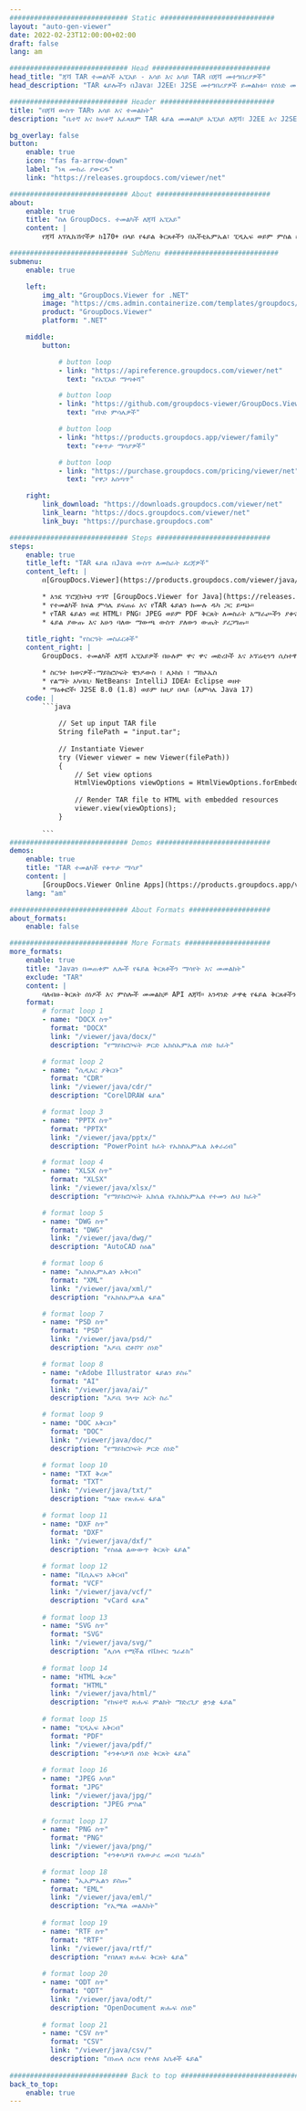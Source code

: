 ```yaml
---
############################# Static ############################
layout: "auto-gen-viewer"
date: 2022-02-23T12:00:00+02:00
draft: false
lang: am

############################# Head #############################
head_title: "ጃቫ TAR ተመልካች ኤፒአይ - አሳይ እና አሳይ TAR በጃቫ መተግበሪያዎች"
head_description: "TAR ፋይሎችን በJava፣ J2EE፣ J2SE መተግበሪያዎች ይመልከቱ። የሰነድ መመልከቻ አማራጮችን ለማስተዳደር 170+ የሰነድ እና የምስል ፋይል ቅርጸቶችን በኤችቲኤምኤል፣ ፒዲኤፍ ወይም ምስል ሁነታ መመልከትን ይደግፋል።"

############################# Header ############################
title: "በጃቫ ውስጥ TARን አሳይ እና ተመልከት" 
description: "ቤተኛ እና ከፍተኛ አፈጻጸም TAR ፋይል መመልከቻ ኤፒአይ ለጃቫ፣ J2EE እና J2SE ተኮር አፕሊኬሽኖች፣ የውጤት ሰነድ ቅርጸትን መልክ ለማበጀት ብዙ ተጨማሪ ባህሪያትን ይደግፋል።" 

bg_overlay: false
button:
    enable: true
    icon: "fas fa-arrow-down"
    label: "ነጻ ሙከራ ያውርዱ"
    link: "https://releases.groupdocs.com/viewer/net"

############################# About ############################
about:
    enable: true
    title: "ስለ GroupDocs. ተመልካች ለጃቫ ኤፒአይ" 
    content: |
        የጃቫ አፕሊኬሽኖችዎ ከ170+ በላይ የፋይል ቅርጸቶችን በኤችቲኤምኤል፣ ፒዲኤፍ ወይም ምስል ሁነታዎች እንዲያሳዩ ያንቁ GroupDocs.Viewer for Java APIs ያለ ተጨማሪ ሶፍትዌር መጫን; እንደ ማይክሮሶፍት ኦፊስ፣ Apache Open Office፣ Adobe Acrobat Reader ወዘተ. ገንቢዎች ማይክሮሶፍት ኦፊስን፣ ​​OpenDocumentን፣ HTMLን፣ PDFን፣ Archiveን፣ Diagramsን፣ Photoshopን፣ AutoCAD እና የፕሮግራሚንግ ቋንቋ ቅርጸቶችን ጨምሮ ሁሉንም ታዋቂ ምስሎች እና የሰነድ አይነቶች በቀላሉ በጃቫ መተግበሪያዎች ማየት ይችላሉ። ፈጣን እና ከፍተኛ ጥራት ያለው አቀራረብ።

############################# SubMenu ############################
submenu:
    enable: true

    left:
        img_alt: "GroupDocs.Viewer for .NET"
        image: "https://cms.admin.containerize.com/templates/groupdocs/images/product-logos/90x90-noborder/groupdocs-viewer-net.png"
        product: "GroupDocs.Viewer"
        platform: ".NET"

    middle:
        button:

            # button loop
            - link: "https://apireference.groupdocs.com/viewer/net"
              text: "የኤፒአይ ማጣቀሻ"

            # button loop
            - link: "https://github.com/groupdocs-viewer/GroupDocs.Viewer-for-.NET"
              text: "የኮድ ምሳሌዎች"

            # button loop
            - link: "https://products.groupdocs.app/viewer/family"
              text: "የቀጥታ ማሳያዎች"

            # button loop
            - link: "https://purchase.groupdocs.com/pricing/viewer/net"
              text: "የዋጋ አሰጣጥ"

    right:
        link_download: "https://downloads.groupdocs.com/viewer/net"
        link_learn: "https://docs.groupdocs.com/viewer/net"
        link_buy: "https://purchase.groupdocs.com"

############################# Steps ############################
steps:
    enable: true
    title_left: "TAR ፋይል በJava ውስጥ ለመስራት ደረጃዎች" 
    content_left: |
        በ[GroupDocs.Viewer](https://products.groupdocs.com/viewer/java/) TARን ወደ HTML፣ JPEG፣ PNG ወይም PDF በጥቂት እርምጃዎች ማቅረብ ትችላለህ።

        * እንደ ፕሮጀክትህ ጥገኛ [GroupDocs.Viewer for Java](https://releases.groupdocs.com/viewer/java/) ያክሉ። 
        * የተመልካች ክፍል ምሳሌ ይፍጠሩ እና የTAR ፋይልን ከሙሉ ዱካ ጋር ይጫኑ። 
        * የTAR ፋይልን ወደ HTML፣ PNG፣ JPEG ወይም PDF ቅርጸት ለመስራት አማራጮችን ያቀናብሩ። 
        * ፋይል ያውጡ እና አሁን ባለው ማውጫ ውስጥ ያለውን ውጤት ያረጋግጡ። 
        
    title_right: "የስርዓት መስፈርቶች" 
    content_right: |
        GroupDocs. ተመልካች ለጃቫ ኤፒአይዎች በሁሉም ዋና ዋና መድረኮች እና ኦፕሬቲንግ ሲስተሞች ላይ ይደገፋሉ። ከዚህ በታች ያለውን ኮድ ከመተግበሩ በፊት፣ እባክዎ በስርዓትዎ ላይ የሚከተሉት ቅድመ ሁኔታዎች እንዳሉዎት ያረጋግጡ።

        * ስርዓተ ክወናዎች-ማይክሮሶፍት ዊንዶውስ ፣ ሊኑክስ ፣ ማክኦኤስ 
        * የልማት አካባቢ፡ NetBeans፣ IntelliJ IDEA፣ Eclipse ወዘተ 
        * ማዕቀፎች፡ J2SE 8.0 (1.8) ወይም ከዚያ በላይ (ለምሳሌ Java 17) 
    code: |
        ```java
                        
            // Set up input TAR file
            String filePath = "input.tar";
        
            // Instantiate Viewer
            try (Viewer viewer = new Viewer(filePath))
            {
            	// Set view options 
            	HtmlViewOptions viewOptions = HtmlViewOptions.forEmbeddedResources();
                    
            	// Render TAR file to HTML with embedded resources
            	viewer.view(viewOptions);
            }
             
        ```
############################# Demos ############################
demos:
    enable: true
    title: "TAR ተመልካች የቀጥታ ማሳያ"
    content: |
        [GroupDocs.Viewer Online Apps](https://products.groupdocs.app/viewer/tar) ድህረ ገጽን በመጎብኘት የTAR ፋይልን አሁን ይመልከቱ።
    lang: "am"

############################# About Formats ####################
about_formats:
    enable: false

############################# More Formats #####################
more_formats:
    enable: true
    title: "Javaን በመጠቀም ሌሎች የፋይል ቅርጸቶችን ማሳየት እና መመልከት"
    exclude: "TAR"
    content: |
        ባለብዙ-ቅርጸት ሰነዶች እና ምስሎች መመልከቻ API ለጃቫ። አንዳንድ ታዋቂ የፋይል ቅርጸቶችን ያለምንም ውጫዊ ተመልካቾች ይመልከቱ።
    format: 
        # format loop 1
        - name: "DOCX ስጥ"
          format: "DOCX"
          link: "/viewer/java/docx/"
          description: "የማይክሮሶፍት ዎርድ ኤክስኤምኤል ሰነድ ክፈት" 

        # format loop 2
        - name: "ሲዲአር ያቅርቡ" 
          format: "CDR"
          link: "/viewer/java/cdr/"
          description: "CorelDRAW ፋይል" 

        # format loop 3
        - name: "PPTX ስጥ"
          format: "PPTX"
          link: "/viewer/java/pptx/"
          description: "PowerPoint ክፈት የኤክስኤምኤል አቀራረብ" 

        # format loop 4
        - name: "XLSX ስጥ"
          format: "XLSX"
          link: "/viewer/java/xlsx/"
          description: "የማይክሮሶፍት ኤክሴል የኤክስኤምኤል የተመን ሉህ ክፈት" 

        # format loop 5
        - name: "DWG ስጥ"
          format: "DWG"
          link: "/viewer/java/dwg/"
          description: "AutoCAD ስዕል"

        # format loop 6
        - name: "ኤክስኤምኤልን አቅርብ"
          format: "XML"
          link: "/viewer/java/xml/"
          description: "የኤክስኤምኤል ፋይል"

        # format loop 7
        - name: "PSD ስጥ"
          format: "PSD"
          link: "/viewer/java/psd/"
          description: "አዶቤ ፎቶሾፕ ሰነድ"

        # format loop 8
        - name: "የAdobe Illustrator ፋይልን ይስሩ"
          format: "AI"
          link: "/viewer/java/ai/"
          description: "አዶቤ ገላጭ አርት ስራ"

        # format loop 9
        - name: "DOC አቅርቡ"
          format: "DOC"
          link: "/viewer/java/doc/"
          description: "የማይክሮሶፍት ዎርድ ሰነድ" 

        # format loop 10
        - name: "TXT ቅረጽ" 
          format: "TXT"
          link: "/viewer/java/txt/"
          description: "ግልጽ የጽሑፍ ፋይል" 

        # format loop 11
        - name: "DXF ስጥ" 
          format: "DXF"
          link: "/viewer/java/dxf/"
          description: "የስዕል ልውውጥ ቅርጸት ፋይል"  
          
        # format loop 12
        - name: "ቪሲኤፍን አቅርብ"
          format: "VCF"
          link: "/viewer/java/vcf/"
          description: "vCard ፋይል"  
              
        # format loop 13
        - name: "SVG ስጥ"
          format: "SVG"
          link: "/viewer/java/svg/"
          description: "ሊሰላ የሚችል የቬክተር ግራፊክ" 
          
        # format loop 14
        - name: "HTML ቅረጽ"
          format: "HTML"
          link: "/viewer/java/html/"
          description: "የከፍተኛ ጽሑፍ ምልክት ማድረጊያ ቋንቋ ፋይል" 
          
        # format loop 15
        - name: "ፒዲኤፍ አቅርብ"
          format: "PDF"
          link: "/viewer/java/pdf/"
          description: "ተንቀሳቃሽ ሰነድ ቅርጸት ፋይል"
          
        # format loop 16
        - name: "JPEG አሳይ"
          format: "JPG"
          link: "/viewer/java/jpg/"
          description: "JPEG ምስል"
          
        # format loop 17
        - name: "PNG ስጥ"
          format: "PNG"
          link: "/viewer/java/png/"
          description: "ተንቀሳቃሽ የአውታረ መረብ ግራፊክ" 
          
        # format loop 18
        - name: "ኢኤምኤልን ይስጡ"
          format: "EML"
          link: "/viewer/java/eml/"
          description: "የኢሜል መልእክት" 
          
        # format loop 19
        - name: "RTF ስጥ"
          format: "RTF"
          link: "/viewer/java/rtf/"
          description: "የበለጸገ ጽሑፍ ቅርጸት ፋይል" 
          
        # format loop 20
        - name: "ODT ስጥ"
          format: "ODT"
          link: "/viewer/java/odt/"
          description: "OpenDocument ጽሑፍ ሰነድ" 
          
        # format loop 21
        - name: "CSV ስጥ"
          format: "CSV"
          link: "/viewer/java/csv/"
          description: "በነጠላ ሰረዝ የተለዩ እሴቶች ፋይል" 
          
############################# Back to top ###############################
back_to_top:
    enable: true
---
```

